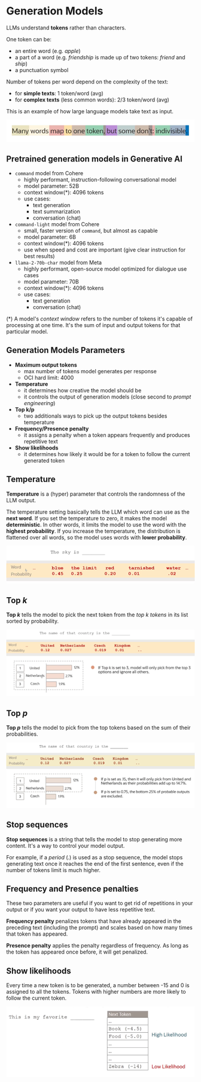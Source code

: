 # Generation Models

LLMs understand **tokens** rather than characters. 

One token can be:
- an entire word (e.g. *apple*) 
- a part of a word (e.g. *friendship* is made up of two tokens: *friend* and *ship*)
- a punctuation symbol

Number of tokens per word depend on the complexity of the text:
- for **simple texts**: 1 token/word (avg)
- for **complex texts** (less common words): 2/3 token/word (avg)

This is an example of how large language models take text as input.

![Tokens](../images/tokens.png)

## Pretrained generation models in Generative AI

- `command` model from Cohere
    - highly performant, instruction-following conversational model 
    - model parameter: 52B
    - context window(*): 4096 tokens
    - use cases: 
        - text generation
        - text summarization
        - conversation (chat) 
- `command-light` model from Cohere
    - small, faster version of `command`, but almost as capable
    - model parameter: 6B
    - context window(*): 4096 tokens
    - use when speed and cost are important (give clear instruction for best results)
- `llama-2-70b-char` model from Meta
    - highly performant, open-source model optimized for dialogue use cases 
    - model parameter: 70B
    - context window(*): 4096 tokens
    - use cases: 
        - text generation
        - conversation (chat) 

(*) A model's *context window* refers to the number of tokens it's capable of processing at one time. It's the sum of input and output tokens for that particular model.

## Generation Models Parameters

- **Maximum output tokens**
    - max number of tokens model generates per response
    - OCI hard limit: 4000
- **Temperature**
    - it determines how creative the model should be 
    - it controls the output of generation models (close second to *prompt engineering*)
- **Top k/p**
    - two additionals ways to pick up the output tokens besides temperature
- **Frequency/Presence penalty**
    - it assigns a penalty when a token appears frequently and produces repetitive text
- **Show likelihoods**
    - it determines how likely it would be for a token to follow the current generated token

## Temperature

**Temperature** is a (hyper) parameter that controls the randomness of the LLM output. 

The temperature setting basically tells the LLM which word can use as the **next word**. If you set the temperature to zero, it makes the model **deterministic**. In other words, it limits the model to use the word with the **highest probability**. If you increase the temperature, the distribution is flattened over all words, so the model uses words with **lower probability**.

![Temperature](../images/temperature.png)

## Top *k*

**Top *k*** tells the model to pick the next token from the *top k tokens* in its list sorted by probability.

![Top *k*](../images/top_k.png)
 
## Top *p*

**Top *p*** tells the model to pick from the top tokens based on the sum of their probabilities.

![Top *p*](../images/top_p.png)

## Stop sequences

**Stop sequences** is a string that tells the model to stop generating more content. It's a way to control your model output. 

For example, if a *period* (.) is used as a stop sequence, the model stops generating text once it reaches the end of the first sentence, even if the number of tokens limit is much higher. 

## Frequency and Presence penalties

These two parameters are useful if you want to get rid of repetitions in your output or if you want your output to have less repetitive text.

**Frequency penalty** penalizes tokens that have already appeared in the preceding text (including the prompt) and scales based on how many times that token has appeared. 

**Presence penalty** applies the penalty regardless of frequency. As long as the token has appeared once before, it will get penalized. 

## Show likelihoods

Every time a new token is to be generated, a number between -15 and 0 is assigned to all the tokens. Tokens with higher numbers are more likely to follow the current token.

![Show likelihoods](../images/show_likelihoods.png)